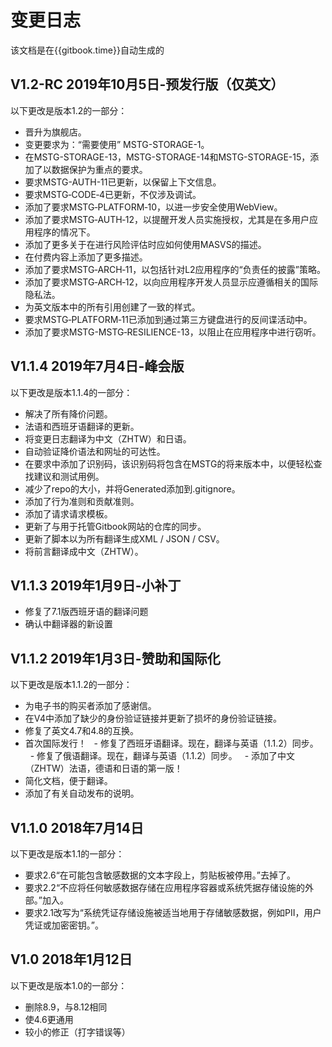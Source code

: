 # 变更日志

该文档是在{{gitbook.time}}自动生成的

## V1.2-RC 2019年10月5日-预发行版（仅英文）

以下更改是版本1.2的一部分：

- 晋升为旗舰店。
- 变更要求为：“需要使用” MSTG-STORAGE-1。
- 在MSTG-STORAGE-13，MSTG-STORAGE-14和MSTG-STORAGE-15，添加了以数据保护为重点的要求。
- 要求MSTG-AUTH-11已更新，以保留上下文信息。
- 要求MSTG‑CODE‑4已更新，不仅涉及调试。
- 添加了要求MSTG‑PLATFORM‑10，以进一步安全使用WebView。
- 添加了要求MSTG‑AUTH‑12，以提醒开发人员实施授权，尤其是在多用户应用程序的情况下。
- 添加了更多关于在进行风险评估时应如何使用MASVS的描述。
- 在付费内容上添加了更多描述。
- 添加了要求MSTG‑ARCH‑11，以包括针对L2应用程序的“负责任的披露”策略。
- 添加了要求MSTG‑ARCH‑12，以向应用程序开发人员显示应遵循相关的国际隐私法。
- 为英文版本中的所有引用创建了一致的样式。
- 要求MSTG‑PLATFORM‑11已添加到通过第三方键盘进行的反间谍活动中。
- 添加了要求MSTG-MSTG‑RESILIENCE-13，以阻止在应用程序中进行窃听。

## V1.1.4 2019年7月4日-峰会版

以下更改是版本1.1.4的一部分：

- 解决了所有降价问题。
- 法语和西班牙语翻译的更新。
- 将变更日志翻译为中文（ZHTW）和日语。
- 自动验证降价语法和网址的可达性。
- 在要求中添加了识别码，该识别码将包含在MSTG的将来版本中，以便轻松查找建议和测试用例。
- 减少了repo的大小，并将Generated添加到.gitignore。
- 添加了行为准则和贡献准则。
- 添加了请求请求模板。
- 更新了与用于托管Gitbook网站的仓库的同步。
- 更新了脚本以为所有翻译生成XML / JSON / CSV。
- 将前言翻译成中文（ZHTW）。

## V1.1.3 2019年1月9日-小补丁

- 修复了7.1版西班牙语的翻译问题
- 确认中翻译器的新设置

## V1.1.2 2019年1月3日-赞助和国际化

以下更改是版本1.1.2的一部分：

- 为电子书的购买者添加了感谢信。
- 在V4中添加了缺少的身份验证链接并更新了损坏的身份验证链接。
- 修复了英文4.7和4.8的互换。
- 首次国际发行！
  - 修复了西班牙语翻译。现在，翻译与英语（1.1.2）同步。
  - 修复了俄语翻译。现在，翻译与英语（1.1.2）同步。
  - 添加了中文（ZHTW）法语，德语和日语的第一版！
- 简化文档，便于翻译。
- 添加了有关自动发布的说明。

## V1.1.0 2018年7月14日

以下更改是版本1.1的一部分：

- 要求2.6“在可能包含敏感数据的文本字段上，剪贴板被停用。”去掉了。
- 要求2.2“不应将任何敏感数据存储在应用程序容器或系统凭据存储设施的外部。”加入。
- 要求2.1改写为“系统凭证存储设施被适当地用于存储敏感数据，例如PII，用户凭证或加密密钥。”。

## V1.0 2018年1月12日

以下更改是版本1.0的一部分：

- 删除8.9，与8.12相同
- 使4.6更通用
- 较小的修正（打字错误等）